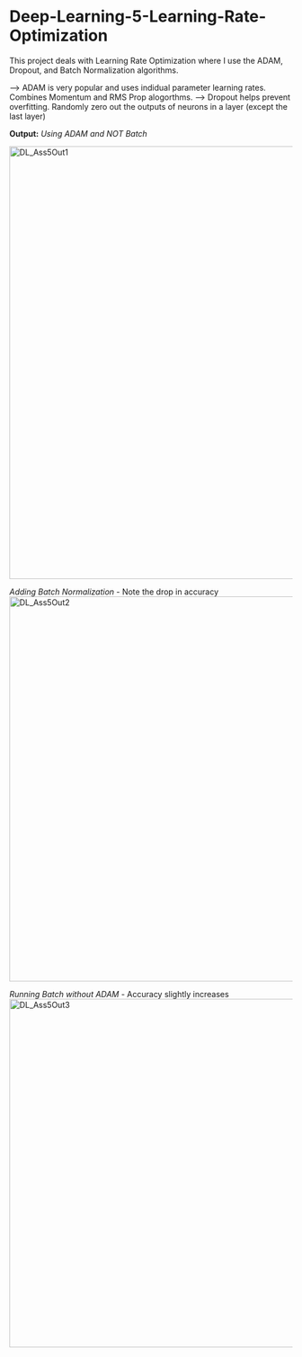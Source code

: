 # Deep-Learning-5-Learning-Rate-Optimization

This project deals with Learning Rate Optimization where I use the ADAM, Dropout, and Batch Normalization algorithms.

--> ADAM is very popular and uses indidual parameter learning rates. Combines Momentum and RMS Prop alogorthms.
--> Dropout helps prevent overfitting. Randomly zero out the outputs of neurons in a layer (except the last layer)

**Output:**
*Using ADAM and NOT Batch*

<img width="770" alt="DL_Ass5Out1" src="https://github.com/ianspetnagel/Deep-Learning-3-Linear-Network-Gradient-Descent/assets/62821052/85767986-375a-4c02-8305-117ec47e228d">

*Adding Batch Normalization* - Note the drop in accuracy
<img width="685" alt="DL_Ass5Out2" src="https://github.com/ianspetnagel/Deep-Learning-3-Linear-Network-Gradient-Descent/assets/62821052/31c2b3ff-d300-4eca-9f98-096d9588b44e">

*Running Batch without ADAM* - Accuracy slightly increases
<img width="620" alt="DL_Ass5Out3" src="https://github.com/ianspetnagel/Deep-Learning-3-Linear-Network-Gradient-Descent/assets/62821052/0bd0729b-053a-4a49-af16-1cea0189e7ad">




